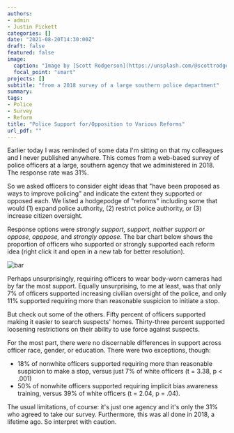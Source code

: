 ```yaml
---
authors:
- admin
- Justin Pickett
categories: []
date: "2021-08-20T14:30:00Z"
draft: false
featured: false
image:
  caption: "Image by [Scott Rodgerson](https://unsplash.com/@scottrodgerson) at [Unsplash](https://unsplash.com/photos/ffH_GkINfyY)"
  focal_point: "smart"
projects: []
subtitle: "from a 2018 survey of a large southern police department"
summary: 
tags:
- Police
- Survey
- Reform
title: "Police Support for/Opposition to Various Reforms"
url_pdf: ""
---
```


Earlier today I was reminded of some data I'm sitting on that my colleagues and I never published anywhere. This comes from a web-based survey of police officers at a large, southern agency that we administered in 2018. The response rate was 31%.

So we asked officers to consider eight ideas that "have been proposed as ways to improve policing" and indicate the extent they supported or opposed each. We listed a hodgepodge of "reforms" including some that would (1) expand police authority, (2) restrict police authority, or (3) increase citizen oversight. 

Response options were *strongly support, support, neither support or oppose, opppose,* and *strongly oppose*. The bar chart below shows the proportion of officers who supported or strongly supported each reform idea (right click it and open in a new tab for better resolution).

![bar](/img/blog15_reforms.png)

Perhaps unsurprisingly, requiring officers to wear body-worn cameras had by far the most support. Equally unsurprising, to me at least, was that only 7% of officers supported increasing civilian oversight of the police, and only 11% supported requiring more than reasonable suspicion to initiate a stop. 

But check out some of the others. Fifty percent of officers supported making it easier to search suspects' homes. Thirty-three percent supported loosening restrictions on their ability to use force against suspects. 

For the most part, there were no discernable differences in support across officer race, gender, or education. There were two exceptions, though:

* 18% of nonwhite officers supported requiring more than reasonable suspicion to make a stop, versus just 7% of white officers (t = 3.38, p < .001)
* 50% of nonwhite officers supported requiring implicit bias awareness training, versus 39% of white officers (t = 2.04, p = .04). 

The usual limitations, of course: it's just one agency and it's only the 31% who agreed to take our survey. Furthermore, this was all done in 2018, a lifetime ago. So interpret with caution.
